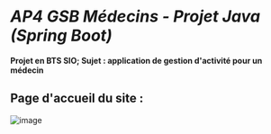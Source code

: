 # ***AP4 GSB Médecins - Projet Java (Spring Boot)***
**Projet en BTS SIO; Sujet : application de gestion d'activité pour un médecin**

## Page d'accueil du site :

![image](https://user-images.githubusercontent.com/90783059/161257629-969b8c62-7435-400c-981d-1ba5b69ae1fd.png)
